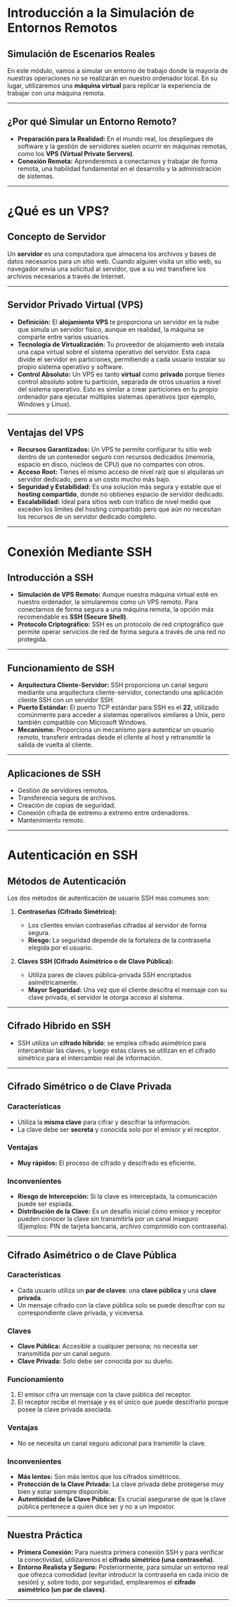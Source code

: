 
# Introducción a la Simulación de Entornos Remotos

## Simulación de Escenarios Reales
En este módulo, vamos a simular un entorno de trabajo donde la mayoría de nuestras operaciones no se realizarán en nuestro ordenador local. En su lugar, utilizaremos una **máquina virtual** para replicar la experiencia de trabajar con una máquina remota.

---

## ¿Por qué Simular un Entorno Remoto?
* **Preparación para la Realidad:** En el mundo real, los despliegues de software y la gestión de servidores suelen ocurrir en máquinas remotas, como los **VPS (Virtual Private Servers)**.
* **Conexión Remota:** Aprenderemos a conectarnos y trabajar de forma remota, una habilidad fundamental en el desarrollo y la administración de sistemas.

---

# ¿Qué es un VPS?

## Concepto de Servidor
Un **servidor** es una computadora que almacena los archivos y bases de datos necesarios para un sitio web. Cuando alguien visita un sitio web, su navegador envía una solicitud al servidor, que a su vez transfiere los archivos necesarios a través de Internet.

---

## Servidor Privado Virtual (VPS)
* **Definición:** El **alojamiento VPS** te proporciona un servidor en la nube que simula un servidor físico, aunque en realidad, la máquina se comparte entre varios usuarios.
* **Tecnología de Virtualización:** Tu proveedor de alojamiento web instala una capa virtual sobre el sistema operativo del servidor. Esta capa divide el servidor en particiones, permitiendo a cada usuario instalar su propio sistema operativo y software.
* **Control Absoluto:** Un VPS es tanto **virtual** como **privado** porque tienes control absoluto sobre tu partición, separada de otros usuarios a nivel del sistema operativo. Esto es similar a crear particiones en tu propio ordenador para ejecutar múltiples sistemas operativos (por ejemplo, Windows y Linux).

---

## Ventajas del VPS
* **Recursos Garantizados:** Un VPS te permite configurar tu sitio web dentro de un contenedor seguro con recursos dedicados (memoria, espacio en disco, núcleos de CPU) que no compartes con otros.
* **Acceso Root:** Tienes el mismo acceso de nivel raíz que si alquilaras un servidor dedicado, pero a un costo mucho más bajo.
* **Seguridad y Estabilidad:** Es una solución más segura y estable que el **hosting compartido**, donde no obtienes espacio de servidor dedicado.
* **Escalabilidad:** Ideal para sitios web con tráfico de nivel medio que exceden los límites del hosting compartido pero que aún no necesitan los recursos de un servidor dedicado completo.

---

# Conexión Mediante SSH

## Introducción a SSH
* **Simulación de VPS Remoto:** Aunque nuestra máquina virtual esté en nuestro ordenador, la simularemos como un VPS remoto. Para conectarnos de forma segura a una máquina remota, la opción más recomendable es **SSH (Secure Shell)**.
* **Protocolo Criptográfico:** SSH es un protocolo de red criptográfico que permite operar servicios de red de forma segura a través de una red no protegida.

---

## Funcionamiento de SSH
* **Arquitectura Cliente-Servidor:** SSH proporciona un canal seguro mediante una arquitectura cliente-servidor, conectando una aplicación cliente SSH con un servidor SSH.
* **Puerto Estándar:** El puerto TCP estándar para SSH es el **22**, utilizado comúnmente para acceder a sistemas operativos similares a Unix, pero también compatible con Microsoft Windows.
* **Mecanismo:** Proporciona un mecanismo para autenticar un usuario remoto, transferir entradas desde el cliente al host y retransmitir la salida de vuelta al cliente.

---

## Aplicaciones de SSH
* Gestión de servidores remotos.
* Transferencia segura de archivos.
* Creación de copias de seguridad.
* Conexión cifrada de extremo a extremo entre ordenadores.
* Mantenimiento remoto.

---

# Autenticación en SSH

## Métodos de Autenticación
Los dos métodos de autenticación de usuario SSH más comunes son:

1.  **Contraseñas (Cifrado Simétrico):**
    * Los clientes envían contraseñas cifradas al servidor de forma segura.
    * **Riesgo:** La seguridad depende de la fortaleza de la contraseña elegida por el usuario.

2.  **Claves SSH (Cifrado Asimétrico o de Clave Pública):**
    * Utiliza pares de claves pública-privada SSH encriptados asimétricamente.
    * **Mayor Seguridad:** Una vez que el cliente descifra el mensaje con su clave privada, el servidor le otorga acceso al sistema.

---

## Cifrado Híbrido en SSH
* SSH utiliza un **cifrado híbrido**: se emplea cifrado asimétrico para intercambiar las claves, y luego estas claves se utilizan en el cifrado simétrico para el intercambio real de información.

---

## Cifrado Simétrico o de Clave Privada

### Características
* Utiliza la **misma clave** para cifrar y descifrar la información.
* La clave debe ser **secreta** y conocida solo por el emisor y el receptor.

### Ventajas
* **Muy rápidos:** El proceso de cifrado y descifrado es eficiente.

### Inconvenientes
* **Riesgo de Intercepción:** Si la clave es interceptada, la comunicación puede ser espiada.
* **Distribución de la Clave:** Es un desafío inicial cómo emisor y receptor pueden conocer la clave sin transmitirla por un canal inseguro (Ejemplos: PIN de tarjeta bancaria, archivo comprimido con contraseña).

---

## Cifrado Asimétrico o de Clave Pública

### Características
* Cada usuario utiliza un **par de claves**: una **clave pública** y una **clave privada**.
* Un mensaje cifrado con la clave pública solo se puede descifrar con su correspondiente clave privada, y viceversa.

### Claves
* **Clave Pública:** Accesible a cualquier persona; no necesita ser transmitida por un canal seguro.
* **Clave Privada:** Solo debe ser conocida por su dueño.

### Funcionamiento
1.  El emisor cifra un mensaje con la clave pública del receptor.
2.  El receptor recibe el mensaje y es el único que puede descifrarlo porque posee la clave privada asociada.

### Ventajas
* No se necesita un canal seguro adicional para transmitir la clave.

### Inconvenientes
* **Más lentos:** Son más lentos que los cifrados simétricos.
* **Protección de la Clave Privada:** La clave privada debe protegerse muy bien y estar siempre disponible.
* **Autenticidad de la Clave Pública:** Es crucial asegurarse de que la clave pública pertenece a quien dice ser y no a un impostor.

---

## Nuestra Práctica
* **Primera Conexión:** Para nuestra primera conexión SSH y para verificar la conectividad, utilizaremos el **cifrado simétrico (una contraseña)**.
* **Entorno Realista y Seguro:** Posteriormente, para simular un entorno real que ofrezca comodidad (evitar introducir la contraseña en cada inicio de sesión) y, sobre todo, por seguridad, emplearemos el **cifrado asimétrico (un par de claves)**.

---